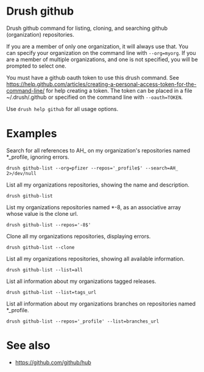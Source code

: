 # Drush github

Drush github command for listing, cloning, and searching github (organization) repositories.

If you are a member of only one organization, it will always use that.
You can specify your organization on the command line with ```--org=myorg```.
If you are a member of multiple organizations, and one is not specified, you will be prompted to select one.

You must have a github oauth token to use this drush command.
See https://help.github.com/articles/creating-a-personal-access-token-for-the-command-line/ for help creating a token.
The token can be placed in a file ~/.drush/.github or specified on the command line with ```--oauth=TOKEN```.

Use ```drush help github``` for all usage options.

# Examples

Search for all references to AH_ on my organization's repositories named *_profile, ignoring errors.

```
drush github-list --org=pfizer --repos='_profile$' --search=AH_ 2>/dev/null
```

List all my organizations repositories, showing the name and description.

```
drush github-list
```

List my organizations repositories named *-8, as an associative array whose value is the clone url.

```
drush github-list --repos='-8$'
```

Clone all my organizations repositories, displaying errors.

```
drush github-list --clone
```

List all my organizations repositories, showing all available information.
```
drush github-list --list=all
```

List all information about my organizations tagged releases.
```
drush github-list --list=tags_url
```

List all information about my organizations branches on repositories named *_profile.
```
drush github-list --repos='_profile' --list=branches_url
```

# See also

* https://github.com/github/hub
